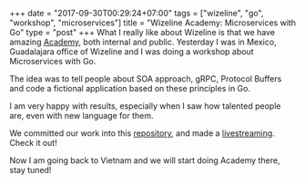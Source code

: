 +++
date = "2017-09-30T00:29:24+07:00"
tags = ["wizeline", "go", "workshop", "microservices"]
title = "Wizeline Academy: Microservices with Go"
type = "post"
+++
What I really like about Wizeline is that we have amazing [Academy](https://www.facebook.com/WizelineAcademy/), both internal and public. Yesterday I was in Mexico, Guadalajara office of Wizeline and I was doing a workshop about Microservices with Go.

The idea was to tell people about SOA approach, gRPC, Protocol Buffers and code a fictional application based on these principles in Go.

I am very happy with results, especially when I saw how talented people are, even with new language for them.

We committed our work into this [repository](https://github.com/wizelineacademy/GoWorkshop), and made a [livestreaming](https://www.facebook.com/WizelineAcademy/videos/1726299830998775/). Check it out!

Now I am going back to Vietnam and we will start doing Academy there, stay tuned!

